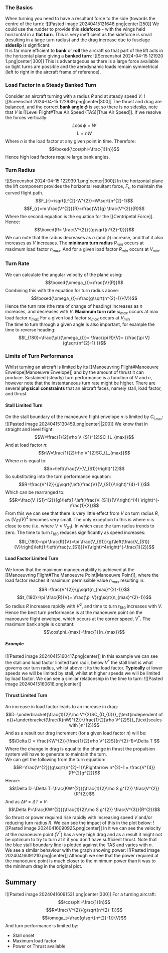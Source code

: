 ### The Basics
When turning you need to have a resultant force to the side (towards the centre of the turn):
![[Pasted image 20240415121648.png|center|250]]
We could use the rudder to provide this **sideforce** - with the wings held horizontal in a **flat turn**.
This is very inefficient as the sideforce is small (resulting in a large turn radius) and the drag increase due to fuselage **sideslip** is significant.
\
It is far more efficient to **bank** or **roll** the aircraft so that part of the lift acts in the horizontal plane giving a **banked turn**:
![[Screenshot 2024-04-15 121920 1.png|center|300]]
This is advantageous as there is a large force available so tight turns are possible and the aerodynamic loads remain symmetrical (left to right in the aircraft frame of reference).
### Load Factor in a Steady Banked Turn
Consider an aircraft turning with a radius $R$ and at steady speed $V$:
![[Screenshot 2024-04-15 122939.png|center|300]]
The thrust and drag are balanced, and the correct **bank angle $\phi$** is set so there is no sideslip, note that $V$ is [[Level Flight#True Air Speed (TAS)|True Air Speed]].
If we resolve the forces vertically:
$$L\cos\phi = W$$
$$L=nW$$
Where $n$ is the load factor at any given point in time.
Therefore:
$$\boxed{\cos\phi=\frac{1}{n}}$$
Hence high load factors require large bank angles.
### Turn Radius
![[Screenshot 2024-04-15 122939 1.png|center|300]]
In the horizontal plane the lift component provides the horizontal resultant force, $F_{r}$, to maintain the curved flight path.
$$F_{r}=\sqrt{L^{2}-W^{2}}=W\sqrt{n^{2}-1}$$
$$F_{r}=m \frac{V^{2}}{R}=\frac{W}{g} \frac{V^{2}}{R}$$
Where the second equation is the equation for the [[Centripetal Force]].
Hence:
$$\boxed{R= \frac{V^{2}}{{g\sqrt{n^{2}-1}}}}$$
We can note that the radius decreases as $n$ (and $\phi$) increase, and that it also increases as $V$ increases.
The **minimum turn radius** $R_{min}$ occurs at maximum load factor $n_{max}$.
And for a given load factor $R_{min}$ occurs at $V_{min}$.

### Turn Rate
We can calculate the angular velocity of the plane using:
$$\boxed{\omega_{t}=\frac{V}{R}}$$
Combining this with the equation for turn radius above:
$$\boxed{\omega_{t}=\frac{g\sqrt{n^{2}-1}}{V}}$$
Hence the turn rate (the rate of change of heading) increases as $n$ increases, and decreases with $V$.
**Maximum turn rate** $\omega_{max}$ occurs at max load factor $n_{max}$
For a given load factor $\omega_{max}$ occurs at $V_{min}$
\
The time to turn through a given angle is also important, for example the time to reverse heading:
$$t_{180}=\frac{\pi}{\omega_{t}}= \frac{\pi R}{V}= {\frac{\pi V}{g\sqrt{n^{2}-1} }}$$
### Limits of Turn Performance
Whilst turning an aircraft is limited by its [[Manoeuvring Flight#Manoeuvre Envelope|Manoeuvre Envelope]] and by the amount of thrust it can produce.
Sustained (steady) turn performance is a function of $V$ and $n$, however note that the instantaneous turn rate might be higher.
There are several **physical constraints** that an aircraft faces, namely stall, load factor, and thrust.
#### Stall Limited Turn
On the stall boundary of the manoeuvre flight envelope $n$ is limited by $C_{L_{max}}$:
![[Pasted image 20240415130459.png|center||200]]
We know that in straight and level flight:
$$W=\frac{1}{2}\rho V_{S1}^{2}SC_{L_{max}}$$
And at load factor $n$:
$$nW=\frac{1}{2}\rho V^{2}SC_{L_{max}}$$
Where $n$ is equal to:
$$n=\left(\frac{V}{V_{S1}}\right)^{2}$$
So substituting into the turn performance equation:
$$R=\frac{V^{2}}{g\sqrt{\left(\frac{V}{V_{S1}}\right)^{4}-1 }}$$
Which can be rearranged to:
$$R=\frac{V_{S1}^{2}}{g}\left(1-\left(\frac{V_{S1}}{V}\right)^{4} \right)^{-\frac{1}{2}}$$
From this we can see that there is very little effect from $V$ on turn radius $R$, as $(V_{S1}/V)^{4}$ becomes very small.
The only exception to this is where $n$ is close to one (i.e. where $V\approx V_{S1}$). In which case the turn radius trends to zero.
The time to turn $t_{180}$ reduces significantly as speed increases:
$$t_{180}=\pi \frac{R}{V}=\pi \frac{V_{S1}}{g}\left(\frac{V_{S1}}{V}\right)\left(1-\left(\frac{v_{S1}}{V}\right)^4\right)^{-\frac{1}{2}}$$
#### Load Factor Limited Turn
We know that the maximum manoeuvrability is achieved at the [[Manoeuvring Flight#The Manoeuvre Point|Manoeuvre Point]], where the load factor reaches it maximum permissible value $n_{max}$ resulting in:
$$R=\frac{V^{2}}{g\sqrt{n_{max}^{2}-1}}$$
$$t_{180}=\pi \frac{R}{V}= \frac{\pi V}{g\sqrt{n_{max}^{2}-1}}$$
So radius $R$ increases rapidly with $V^{2}$, and time to turn $t_{180}$ increases with $V$. Hence the best turn performance is at the manoeuvre point on the manoeuvre flight envelope, which occurs at the corner speed, $V^{*}$.
The maximum bank angle is constant:
$$\cos\phi_{max}=\frac{1}{n_{max}}$$
##### Example
![[Pasted image 20240415160417.png|center]]
In this example we can see the stall and load factor limited turn radii, below $V^{*}$ the stall limit is what governs our turn radius, whilst above it its the load factor.
**Typically** at lower speeds we will be limited by stall, whilst at higher speeds we will be limited by load factor.
We can see a similar relationship in the time to turn:
![[Pasted image 20240415160616.png|center]]
#### Thrust Limited Turn
An increase in load factor leads to an increase in drag:
$$D=\underbracket{\frac{1}{2}\rho V^{2}SC_{D_{0}}}_{\text{independent of n}}+\underbracket{\frac{K(nW)^{2}}{\frac{1}{2}\rho V^{2}S}}_{\text{scales with }n^{2}}$$
And as a result our drag increment (for a given load factor $n$) will be:
$$\Delta D = \frac{KW^{2}}{\frac{1}{2}\rho V^{2}S}(n^{2}-1)=\Delta T $$
Where the change in drag is equal to the change in thrust the propulsion system will have to generate to maintain the turn.
\
We can get the following from the turn equation:
$$R=\frac{V^{2}}{g\sqrt{n^{2}-1}}\Rightarrow n^{2}-1 = \frac{V^{4}}{R^{2}g^{2}}$$
Hence:
$$\Delta D=\Delta T=\frac{KW^{2}}{\frac{1}{2}\rho S g^{2}} \frac{V^{2}}{R^{2}}$$
And as $\Delta P=\Delta T\times V$:
$$\Delta P=\frac{KW^{2}}{\frac{1}{2}\rho S g^{2}} \frac{V^{3}}{R^{2}}$$
So thrust or power required rise rapidly with increasing speed $V$ and/or reducing turn radius $R$.
We can see the impact of this in the plot below:
![[Pasted image 20240416090925.png|center]]
In it we can see the velocity at the manoeuvre point ($V^{*}$) has a very high drag and as a result it might not be optimum to try to turn at it if you don't have sufficient thrust.
Note that the blue stall boundary line is plotted against the TAS and varies with $n$. 
\
We see a similar behaviour with the graph showing power:
![[Pasted image 20240416091210.png|center]]
Although we see that the power required at the manoeuvre point is much closer to the minimum power than it was to the minimum drag in the original plot.
## Summary
![[Pasted image 20240416091531.png|center|300]]
For a turning aircraft:
$$\cos\phi=\frac{1}{n}$$
$$R=\frac{V^{2}}{g\sqrt{n^{2}-1}}$$
$$\omega_t=\frac{g\sqrt{n^{2}-1}}{V}$$ And turn performance is limited by:
- Stall onset
- Maximum load factor
- Power or Thrust available